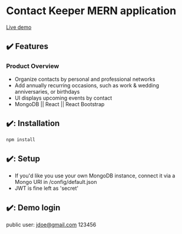 # Contact Keeper MERN application

[Live demo](https://jdh-contactkeeper.herokuapp.com/login)

## :heavy_check_mark: Features

### Product Overview

* Organize contacts by personal and professional networks
* Add annually recurring occasions, such as work & wedding anniversaries, or birthdays
* UI displays upcoming events by contact
* MongoDB || React || React Bootstrap

## ✔️: Installation

```
npm install
```

## ✔️: Setup
* If you'd like you use your own MongoDB instance, connect it via a Mongo URI in /config/default.json
* JWT is fine left as 'secret'

## ✔️: Demo login
public user:
jdoe@gmail.com
123456
